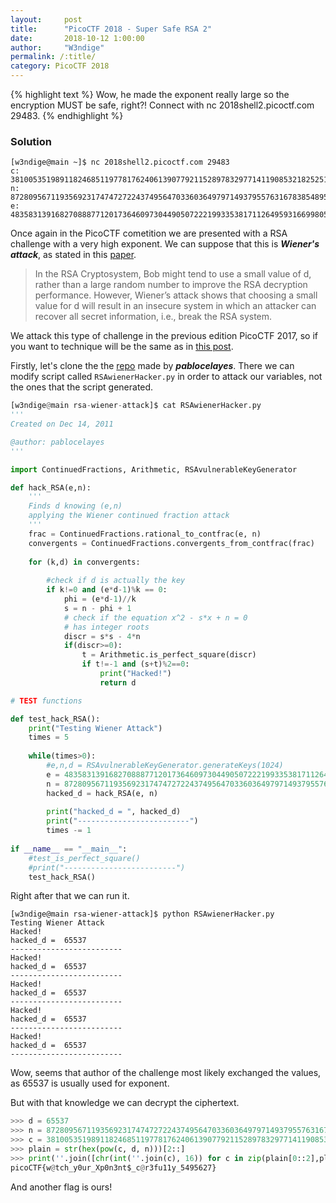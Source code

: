 ```yaml
---
layout:     post
title:      "PicoCTF 2018 - Super Safe RSA 2"
date:       2018-10-12 1:00:00
author:     "W3ndige"
permalink: /:title/
category: PicoCTF 2018
---
```


{% highlight text %}
 Wow, he made the exponent really large so the encryption MUST be safe, right?! Connect with nc 2018shell2.picoctf.com 29483. 
{% endhighlight %}

### Solution

```
[w3ndige@main ~]$ nc 2018shell2.picoctf.com 29483
c: 38100535198911824685119778176240613907792115289783297714119085321825251980567271097679045239915771759956639435046839702504012549411196449182671875480634892536495979225290685939648356967395298770295308702729226838548468583083497350478075425293805710712861517891524352434308368518530989727752982070216077584640
n: 87280956711935692317474727224374956470336036497971493795576316783854895896025695054090305813573095080821954868224476553410323819494183302445148576100546354012567295329260075496985357430102529913793811212942095608098482238937596993960766684593691418084218467418822948271740665585515173755486913423931373736467
e: 48358313916827088877120173646097304490507222199335381711264959316699805070122053391352565640731993461399301207258479456351103471468838822269646000683384011718128424291475290697395623321388678873440420222001418182317143522503857299697279421917746266748420824069937203914235656756792123573836983617702339928193
```

Once again in the PicoCTF cometition we are presented with a RSA challenge with a very high exponent. We can suppose that this is ***Wiener's attack***, as stated in this [paper](https://www.iacr.org/archive/pkc2004/29470001/29470001.pdf). 

>In the RSA Cryptosystem, Bob might tend to use a small value of d, rather than a large random number to improve the RSA decryption performance. However, Wiener’s attack shows that choosing a small value for d will result in an insecure system in which an attacker can recover all secret information, i.e., break the RSA system. 

We attack this type of challenge in the previous edition PicoCTF 2017, so if you want to technique will be the same as in [this post](https://www.rootnetsec.com/picoctf-smallrsa/). 

Firstly, let's clone the the [repo](https://github.com/pablocelayes/rsa-wiener-attack) made by ***pablocelayes***. There we can modify script called `RSAwienerHacker.py` in order to attack our variables, not the ones that the script generated. 

```python
[w3ndige@main rsa-wiener-attack]$ cat RSAwienerHacker.py 
'''
Created on Dec 14, 2011

@author: pablocelayes
'''

import ContinuedFractions, Arithmetic, RSAvulnerableKeyGenerator

def hack_RSA(e,n):
    '''
    Finds d knowing (e,n)
    applying the Wiener continued fraction attack
    '''
    frac = ContinuedFractions.rational_to_contfrac(e, n)
    convergents = ContinuedFractions.convergents_from_contfrac(frac)
    
    for (k,d) in convergents:
        
        #check if d is actually the key
        if k!=0 and (e*d-1)%k == 0:
            phi = (e*d-1)//k
            s = n - phi + 1
            # check if the equation x^2 - s*x + n = 0
            # has integer roots
            discr = s*s - 4*n
            if(discr>=0):
                t = Arithmetic.is_perfect_square(discr)
                if t!=-1 and (s+t)%2==0:
                    print("Hacked!")
                    return d

# TEST functions

def test_hack_RSA():
    print("Testing Wiener Attack")
    times = 5
    
    while(times>0):
        #e,n,d = RSAvulnerableKeyGenerator.generateKeys(1024)
        e = 48358313916827088877120173646097304490507222199335381711264959316699805070122053391352565640731993461399301207258479456351103471468838822269646000683384011718128424291475290697395623321388678873440420222001418182317143522503857299697279421917746266748420824069937203914235656756792123573836983617702339928193
        n = 87280956711935692317474727224374956470336036497971493795576316783854895896025695054090305813573095080821954868224476553410323819494183302445148576100546354012567295329260075496985357430102529913793811212942095608098482238937596993960766684593691418084218467418822948271740665585515173755486913423931373736467
        hacked_d = hack_RSA(e, n)
    
        print("hacked_d = ", hacked_d)
        print("-------------------------")
        times -= 1
    
if __name__ == "__main__":
    #test_is_perfect_square()
    #print("-------------------------")
    test_hack_RSA()
```

Right after that we can run it. 

```
[w3ndige@main rsa-wiener-attack]$ python RSAwienerHacker.py 
Testing Wiener Attack
Hacked!
hacked_d =  65537
-------------------------
Hacked!
hacked_d =  65537
-------------------------
Hacked!
hacked_d =  65537
-------------------------
Hacked!
hacked_d =  65537
-------------------------
Hacked!
hacked_d =  65537
-------------------------
``` 

Wow, seems that author of the challenge most likely exchanged the values, as 65537 is usually used for exponent. 

But with that knowledge we can decrypt the ciphertext. 

```python
>>> d = 65537
>>> n = 87280956711935692317474727224374956470336036497971493795576316783854895896025695054090305813573095080821954868224476553410323819494183302445148576100546354012567295329260075496985357430102529913793811212942095608098482238937596993960766684593691418084218467418822948271740665585515173755486913423931373736467
>>> c = 38100535198911824685119778176240613907792115289783297714119085321825251980567271097679045239915771759956639435046839702504012549411196449182671875480634892536495979225290685939648356967395298770295308702729226838548468583083497350478075425293805710712861517891524352434308368518530989727752982070216077584640
>>> plain = str(hex(pow(c, d, n)))[2::]
>>> print(''.join([chr(int(''.join(c), 16)) for c in zip(plain[0::2],plain[1::2])]))
picoCTF{w@tch_y0ur_Xp0n3nt$_c@r3fu11y_5495627}
```

And another flag is ours!